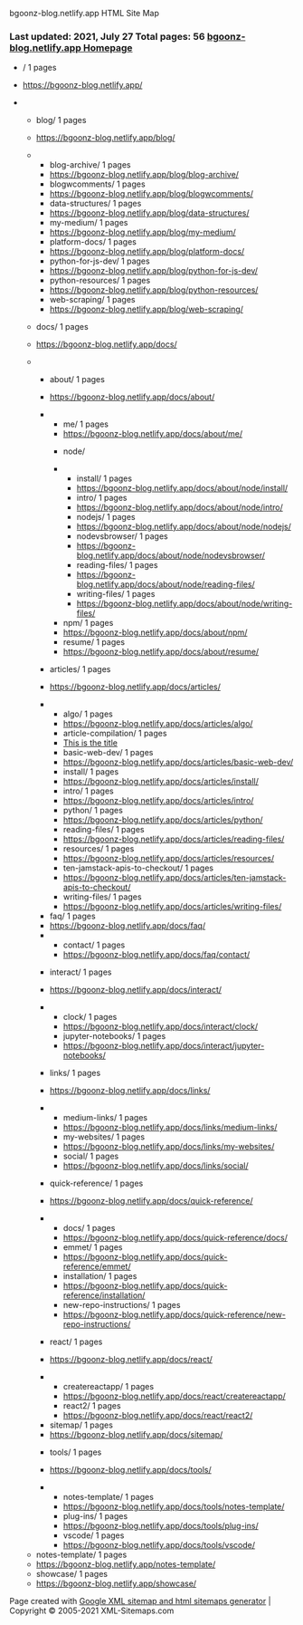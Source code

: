 bgoonz-blog.netlify.app HTML Site Map

### Last updated: 2021, July 27 Total pages: 56 [bgoonz-blog.netlify.app Homepage](https://bgoonz-blog.netlify.app)

-   / <span class="lcount">1 pages</span>
-   <https://bgoonz-blog.netlify.app/>
-   -   blog/ <span class="lcount">1 pages</span>
    -   <https://bgoonz-blog.netlify.app/blog/>
    -   -   blog-archive/ <span class="lcount">1 pages</span>
        -   <https://bgoonz-blog.netlify.app/blog/blog-archive/>

        <!-- -->

        -   blogwcomments/ <span class="lcount">1 pages</span>
        -   <https://bgoonz-blog.netlify.app/blog/blogwcomments/>

        <!-- -->

        -   data-structures/ <span class="lcount">1 pages</span>
        -   <https://bgoonz-blog.netlify.app/blog/data-structures/>

        <!-- -->

        -   my-medium/ <span class="lcount">1 pages</span>
        -   <https://bgoonz-blog.netlify.app/blog/my-medium/>

        <!-- -->

        -   platform-docs/ <span class="lcount">1 pages</span>
        -   <https://bgoonz-blog.netlify.app/blog/platform-docs/>

        <!-- -->

        -   python-for-js-dev/ <span class="lcount">1 pages</span>
        -   <https://bgoonz-blog.netlify.app/blog/python-for-js-dev/>

        <!-- -->

        -   python-resources/ <span class="lcount">1 pages</span>
        -   <https://bgoonz-blog.netlify.app/blog/python-resources/>

        <!-- -->

        -   web-scraping/ <span class="lcount">1 pages</span>
        -   <https://bgoonz-blog.netlify.app/blog/web-scraping/>

    <!-- -->

    -   docs/ <span class="lcount">1 pages</span>
    -   <https://bgoonz-blog.netlify.app/docs/>
    -   -   about/ <span class="lcount">1 pages</span>
        -   <https://bgoonz-blog.netlify.app/docs/about/>
        -   -   me/ <span class="lcount">1 pages</span>
            -   <https://bgoonz-blog.netlify.app/docs/about/me/>

            <!-- -->

            -   node/
            -   -   install/ <span class="lcount">1 pages</span>
                -   <https://bgoonz-blog.netlify.app/docs/about/node/install/>

                <!-- -->

                -   intro/ <span class="lcount">1 pages</span>
                -   <https://bgoonz-blog.netlify.app/docs/about/node/intro/>

                <!-- -->

                -   nodejs/ <span class="lcount">1 pages</span>
                -   <https://bgoonz-blog.netlify.app/docs/about/node/nodejs/>

                <!-- -->

                -   nodevsbrowser/ <span class="lcount">1 pages</span>
                -   <https://bgoonz-blog.netlify.app/docs/about/node/nodevsbrowser/>

                <!-- -->

                -   reading-files/ <span class="lcount">1 pages</span>
                -   <https://bgoonz-blog.netlify.app/docs/about/node/reading-files/>

                <!-- -->

                -   writing-files/ <span class="lcount">1 pages</span>
                -   <https://bgoonz-blog.netlify.app/docs/about/node/writing-files/>

            <!-- -->

            -   npm/ <span class="lcount">1 pages</span>
            -   <https://bgoonz-blog.netlify.app/docs/about/npm/>

            <!-- -->

            -   resume/ <span class="lcount">1 pages</span>
            -   <https://bgoonz-blog.netlify.app/docs/about/resume/>

        <!-- -->

        -   articles/ <span class="lcount">1 pages</span>
        -   <https://bgoonz-blog.netlify.app/docs/articles/>
        -   -   algo/ <span class="lcount">1 pages</span>
            -   <https://bgoonz-blog.netlify.app/docs/articles/algo/>

            <!-- -->

            -   article-compilation/ <span class="lcount">1 pages</span>
            -   [This is the title](https://bgoonz-blog.netlify.app/docs/articles/article-compilation/ "This is the title")

            <!-- -->

            -   basic-web-dev/ <span class="lcount">1 pages</span>
            -   <https://bgoonz-blog.netlify.app/docs/articles/basic-web-dev/>

            <!-- -->

            -   install/ <span class="lcount">1 pages</span>
            -   <https://bgoonz-blog.netlify.app/docs/articles/install/>

            <!-- -->

            -   intro/ <span class="lcount">1 pages</span>
            -   <https://bgoonz-blog.netlify.app/docs/articles/intro/>

            <!-- -->

            -   python/ <span class="lcount">1 pages</span>
            -   <https://bgoonz-blog.netlify.app/docs/articles/python/>

            <!-- -->

            -   reading-files/ <span class="lcount">1 pages</span>
            -   <https://bgoonz-blog.netlify.app/docs/articles/reading-files/>

            <!-- -->

            -   resources/ <span class="lcount">1 pages</span>
            -   <https://bgoonz-blog.netlify.app/docs/articles/resources/>

            <!-- -->

            -   ten-jamstack-apis-to-checkout/ <span class="lcount">1 pages</span>
            -   <https://bgoonz-blog.netlify.app/docs/articles/ten-jamstack-apis-to-checkout/>

            <!-- -->

            -   writing-files/ <span class="lcount">1 pages</span>
            -   <https://bgoonz-blog.netlify.app/docs/articles/writing-files/>

        <!-- -->

        -   faq/ <span class="lcount">1 pages</span>
        -   <https://bgoonz-blog.netlify.app/docs/faq/>
        -   -   contact/ <span class="lcount">1 pages</span>
            -   <https://bgoonz-blog.netlify.app/docs/faq/contact/>

        <!-- -->

        -   interact/ <span class="lcount">1 pages</span>
        -   <https://bgoonz-blog.netlify.app/docs/interact/>
        -   -   clock/ <span class="lcount">1 pages</span>
            -   <https://bgoonz-blog.netlify.app/docs/interact/clock/>

            <!-- -->

            -   jupyter-notebooks/ <span class="lcount">1 pages</span>
            -   <https://bgoonz-blog.netlify.app/docs/interact/jupyter-notebooks/>

        <!-- -->

        -   links/ <span class="lcount">1 pages</span>
        -   <https://bgoonz-blog.netlify.app/docs/links/>
        -   -   medium-links/ <span class="lcount">1 pages</span>
            -   <https://bgoonz-blog.netlify.app/docs/links/medium-links/>

            <!-- -->

            -   my-websites/ <span class="lcount">1 pages</span>
            -   <https://bgoonz-blog.netlify.app/docs/links/my-websites/>

            <!-- -->

            -   social/ <span class="lcount">1 pages</span>
            -   <https://bgoonz-blog.netlify.app/docs/links/social/>

        <!-- -->

        -   quick-reference/ <span class="lcount">1 pages</span>
        -   <https://bgoonz-blog.netlify.app/docs/quick-reference/>
        -   -   docs/ <span class="lcount">1 pages</span>
            -   <https://bgoonz-blog.netlify.app/docs/quick-reference/docs/>

            <!-- -->

            -   emmet/ <span class="lcount">1 pages</span>
            -   <https://bgoonz-blog.netlify.app/docs/quick-reference/emmet/>

            <!-- -->

            -   installation/ <span class="lcount">1 pages</span>
            -   <https://bgoonz-blog.netlify.app/docs/quick-reference/installation/>

            <!-- -->

            -   new-repo-instructions/ <span class="lcount">1 pages</span>
            -   <https://bgoonz-blog.netlify.app/docs/quick-reference/new-repo-instructions/>

        <!-- -->

        -   react/ <span class="lcount">1 pages</span>
        -   <https://bgoonz-blog.netlify.app/docs/react/>
        -   -   createreactapp/ <span class="lcount">1 pages</span>
            -   <https://bgoonz-blog.netlify.app/docs/react/createreactapp/>

            <!-- -->

            -   react2/ <span class="lcount">1 pages</span>
            -   <https://bgoonz-blog.netlify.app/docs/react/react2/>

        <!-- -->

        -   sitemap/ <span class="lcount">1 pages</span>
        -   <https://bgoonz-blog.netlify.app/docs/sitemap/>

        <!-- -->

        -   tools/ <span class="lcount">1 pages</span>
        -   <https://bgoonz-blog.netlify.app/docs/tools/>
        -   -   notes-template/ <span class="lcount">1 pages</span>
            -   <https://bgoonz-blog.netlify.app/docs/tools/notes-template/>

            <!-- -->

            -   plug-ins/ <span class="lcount">1 pages</span>
            -   <https://bgoonz-blog.netlify.app/docs/tools/plug-ins/>

            <!-- -->

            -   vscode/ <span class="lcount">1 pages</span>
            -   <https://bgoonz-blog.netlify.app/docs/tools/vscode/>

    <!-- -->

    -   notes-template/ <span class="lcount">1 pages</span>
    -   <https://bgoonz-blog.netlify.app/notes-template/>

    <!-- -->

    -   showcase/ <span class="lcount">1 pages</span>
    -   <https://bgoonz-blog.netlify.app/showcase/>

Page created with [Google XML sitemap and html sitemaps generator](https://www.xml-sitemaps.com) | Copyright © 2005-2021 XML-Sitemaps.com

